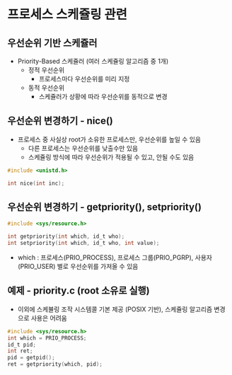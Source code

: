 # 프로세스 스케쥴링 관련
## 우선순위 기반 스케쥴러
- Priority-Based 스케쥴러 (여러 스케쥴링 알고리즘 중 1개)
    - 정적 우선순위
        - 프로세스마다 우선순위를 미리 지정
    - 동적 우선순위
        - 스케쥴러가 상황에 따라 우선순위를 동적으로 변경

## 우선순위 변경하기 - nice()
- 프로세스 중 사실상 root가 소유한 프로세스만, 우선순위를 높일 수 있음
    - 다른 프로세스는 우선순위를 낮출수만 있음
    - 스케쥴링 방식에 따라 우선순위가 적용될 수 있고, 안될 수도 있음
```C
#include <unistd.h>

int nice(int inc);
```

## 우선순위 변경하기 - getpriority(), setpriority()
```C
#include <sys/resource.h>

int getpriority(int which, id_t who);
int setpriority(int which, id_t who, int value);
```
- which : 프로세스(PRIO_PROCESS), 프로세스 그룹(PRIO_PGRP), 사용자(PRIO_USER) 별로 우선순위를 가져올 수 있음

## 예제 - priority.c (root 소유로 실행)
- 이외에 스케뷸링 조작 시스템콜 기본 제공 (POSIX 기반), 스케쥴링 알고리즘 변경으로 사용은 어려움
```C
#include <sys/resource.h>
int which = PRIO_PROCESS;
id_t pid;
int ret;
pid = getpid();
ret = getpriority(which, pid);
```

